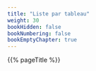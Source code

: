 ```yaml
---
title: "Liste par tableau"
weight: 30
bookHidden: false
bookNumbering: false
bookEmptyChapter: true
---
```


{{% pageTitle %}}

